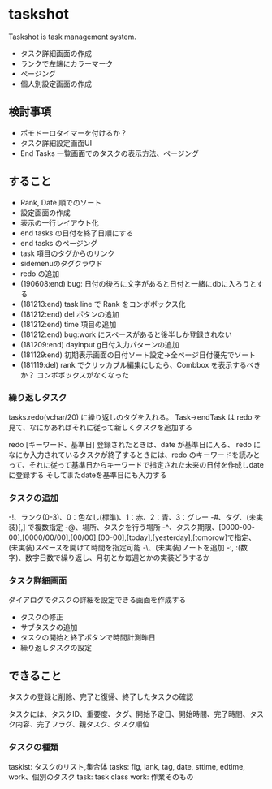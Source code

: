 # taskshot
Taskshot is task management system.

- タスク詳細画面の作成
- ランクで左端にカラーマーク
- ページング
- 個人別設定画面の作成


## 検討事項

- ポモドーロタイマーを付けるか？
- タスク詳細設定画面UI
- End Tasks 一覧画面でのタスクの表示方法、ページング


## すること

- Rank, Date 順でのソート
- 設定画面の作成
- 表示の一行レイアウト化
- end tasks の日付を終了日順にする
- end tasks のページング
- task 項目のタグからのリンク
- sidemenuのタグクラウド
- redo の追加
- (190608:end) bug: 日付の後ろに文字があると日付と一緒にdbに入ろうとする
- (181213:end) task line で Rank をコンボボックス化
- (181212:end) del ボタンの追加
- (181212:end) time 項目の追加
- (181212:end) bug:work にスペースがあると後半しか登録されない
- (181209:end) dayinput g日付入力パターンの追加
- (181129:end) 初期表示画面の日付ソート設定→全ページ日付優先でソート
- (181119:del) rank でクリッカブル編集にしたら、Combbox を表示するべきか？
 コンボボックスがなくなった


### 繰り返しタスク

tasks.redo(vchar/20) に繰り返しのタグを入れる。
Task->endTask は redo を見て、なにかあればそれに従って新しくタスクを追加する

redo [キーワード、基準日]
登録されたときは、date が基準日に入る、
redo になにか入力されているタスクが終了するときには、redo のキーワードを読みとって、それに従って基準日からキーワードで指定された未来の日付を作成しdateに登録する
そしてまたdateを基準日にも入力する


### タスクの追加

-!、ランク(0-3)、0：色なし(標準)、1：赤、2：青、3：グレー
-#、タグ、(未実装)[,] で複数指定
-@、場所、タスクを行う場所
-^、タスク期限、[0000-00-00],[0000/00/00],[00/00],[00-00],[today],[yesterday],[tomorow]で指定、(未実装)スペースを開けて時間を指定可能
-\\、(未実装)ノートを追加
-:, :(数字)、数字日数で繰り返し、月初とか毎週とかの実装どうするか


### タスク詳細画面

ダイアログでタスクの詳細を設定できる画面を作成する
- タスクの修正
- サブタスクの追加
- タスクの開始と終了ボタンで時間計測昨日
- 繰り返しタスクの設定


## できること

タスクの登録と削除、完了と復帰、終了したタスクの確認

タスクには、タスクID、重要度、タグ、開始予定日、開始時間、完了時間、タスク内容、完了フラグ、親タスク、タスク順位


### タスクの種類

taskist: タスクのリスト,集合体
tasks: flg, lank, tag, date, sttime, edtime, work、個別のタスク
task: task class
work: 作業そのもの
